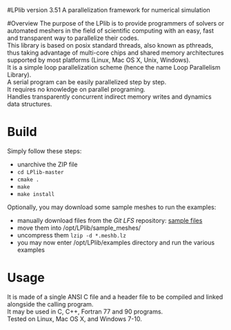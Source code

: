 #LPlib  version 3.51
A parallelization framework for numerical simulation

#Overview
The purpose of the LPlib is to provide programmers of solvers or automated meshers in the field of scientific computing with an easy, fast and transparent way to parallelize their codes.  
This library is based on posix standard threads, also known as pthreads, thus taking advantage of multi-core chips and shared memory architectures supported by most platforms (Linux, Mac OS X, Unix, Windows).  
It is a simple loop parallelization scheme (hence the name Loop Parallelism Library).  
A serial program can be easily parallelized step by step.  
It requires no knowledge on parallel programing.  
Handles transparently concurrent indirect memory writes and dynamics data structures.

# Build
Simply follow these steps:
- unarchive the ZIP file
- `cd LPlib-master`
- `cmake .`
- `make`
- `make install`

Optionally, you may download some sample meshes to run the examples:
- manually download files from the *Git LFS* repository: [sample files](sample_meshes/)
- move them into /opt/LPlib/sample_meshes/
- uncompress them `lzip -d *.meshb.lz`
- you may now enter /opt/LPlib/examples directory and run the various examples

# Usage
It is made of a single ANSI C file and a header file to be compiled and linked alongside the calling program.  
It may be used in C, C++, Fortran 77 and 90 programs.  
Tested on Linux, Mac OS X, and Windows 7-10.
